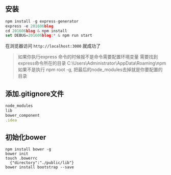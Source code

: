## 安装
```javascript
npm install -g express-generator
express -e 201606blog
cd 201606blog & npm install
set DEBUG=201606blog:* & npm run start
```
在浏览器访问 `http://localhost:3000` 就成功了

> 如果你执行express 命令的时候报不是命令需要配置环境变量
> 需要找到 express命令所在的目录 C:\Users\Administrator\AppData\Roaming\npm
> 如果不是执行 npm root -g, 把最后的node_modules去掉就是你要配置的目录

## 添加.gitignore文件
```javascript
node_modules
lib
bower_component
.idea
```

## 初始化bower
```
npm install bower -g
bower init
touch .bowerrc
  {"directory":"./public/lib"}
bower install bootstrap --save
```